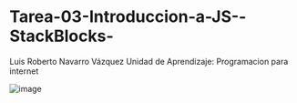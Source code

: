 # Tarea-03-Introduccion-a-JS--StackBlocks-
Luis Roberto Navarro Vázquez 
Unidad de Aprendizaje: Programacion para internet

![image](https://user-images.githubusercontent.com/111943639/192184115-c0b56319-52f9-4cc1-ba13-417d85302e36.png)
